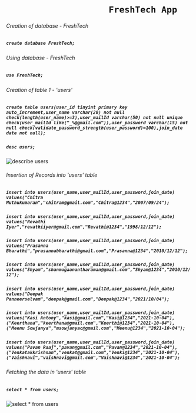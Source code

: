 # &nbsp;&nbsp;&nbsp;&nbsp;&nbsp;&nbsp;&nbsp;&nbsp;&nbsp;&nbsp;&nbsp;&nbsp;&nbsp;&nbsp;&nbsp;&nbsp;&nbsp;&nbsp;&nbsp;&nbsp;&nbsp;&nbsp;&nbsp;&nbsp;&nbsp;&nbsp;&nbsp;&nbsp;&nbsp;&nbsp;&nbsp;&nbsp;&nbsp;&nbsp;&nbsp;&nbsp;&nbsp;&nbsp;&nbsp;&nbsp;&nbsp;&nbsp;```FreshTech App```

###### Creation of database - FreshTech

#####  ```create database FreshTech;```

###### Using database - FreshTech

##### ```use FreshTech;```

###### Creation of table 1 - 'users'

##### ```create table users(user_id tinyint primary key auto_increment,user_name varchar(20) not null check(length(user_name)>=3),user_mailId varchar(50) not null unique check(user_mailId like("_%@gmail.com")),user_password varchar(15) not null check(validate_password_strength(user_password)=100),join_date date not null);```

##### ```desc users;```

![describe users](https://user-images.githubusercontent.com/93571047/158520349-7827c435-6bd9-4956-93a6-c7edebde1bfc.png)

###### Insertion of Records into 'users' table

##### ```insert into users(user_name,user_mailId,user_password,join_date) values("Chitra Muthukumaran","chitram@gmail.com","Chitra@1234","2007/09/24");```

##### ```insert into users(user_name,user_mailId,user_password,join_date) values("Revathi Iyer","revathiiyer@gmail.com","Revathi@1234","1998/12/12");```

##### ```insert into users(user_name,user_mailId,user_password,join_date) values("Prasanna Bharathi","prasannabharathi@gmail.com","Prasanna@1234","2010/12/12");```

##### ```insert into users(user_name,user_mailId,user_password,join_date) values("Shyam","shanmugaanantharaman@gmail.com","Shyam@1234","2010/12/12");```

##### ```insert into users(user_name,user_mailId,user_password,join_date) values("Deepak Panneerselvam","deepak@gmail.com","Deepak@1234","2021/10/04");```

##### ```insert into users(user_name,user_mailId,user_password,join_date) values("Kasi Antony","kasi@gmail.com","Kasi@1234","2021-10-04"),("Keerthana","keerthana@gmail.com","Keerthi@1234","2021-10-04"),("Meenu Sowjanya","msowjanyac@gmail.com","Meenu@1234","2021-10-04");```

##### ```insert into users(user_name,user_mailId,user_password,join_date) values("Pavan Raaj","pavan@gmail.com","Pavan@1234","2021-10-04"),("Venkatakkrishnan","venkat@gmail.com","Venki@1234","2021-10-04"),("Vaishnavi","vaishnavi@gmail.com","Vaishnavi@1234","2021-10-04");```

###### Fetching the data in 'users' table

##### ```select * from users;```

![select * from users](https://user-images.githubusercontent.com/93571047/158520738-970c5a7c-6101-4782-9fff-21187a64e67f.png)



